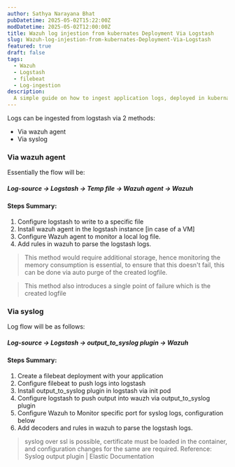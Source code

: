 ```yaml
---
author: Sathya Narayana Bhat
pubDatetime: 2025-05-02T15:22:00Z
modDatetime: 2025-05-02T12:00:00Z
title: Wazuh log injestion from kubernates Deployment Via Logstash 
slug: Wazuh-log-injestion-from-kubernates-Deployment-Via-Logstash 
featured: true
draft: false
tags:
  - Wazuh
  - Logstash
  - filebeat
  - Log-ingestion
description:
  A simple guide on how to ingest application logs, deployed in kubernates, with the help of Logstash and filebeat.
---
```


Logs can be ingested from logstash via 2 methods: 

- Via wazuh agent
- Via syslog

### Via wazuh agent

Essentially the flow will be:

##### Log-source → Logstash → Temp file → Wazuh agent → Wazuh

#### Steps Summary:
1. Configure logstash to write to a specific file
2. Install wazuh agent in the logstash instance [in case of a VM]
3. Configure Wazuh agent to monitor a local log file.
4. Add rules in wazuh to parse the logstash logs.

> This method would require additional storage, hence monitoring the memory consumption is essential, to ensure that this doesn't fail, this can be done via auto purge of the created logfile.

> This method also introduces a single point of failure which is the created logfile

### Via syslog

Log flow will be as follows:

##### Log-source → Logstash → output_to_syslog plugin → Wazuh

#### Steps Summary:
1. Create a filebeat deployment with your application
2. Configure filebeat to push logs into logstash
3. Install output_to_syslog plugin in logstash via init pod
4. Configure logstash to push output into wauzh via output_to_syslog plugin
5. Configure Wazuh to Monitor specific port for syslog logs, configuration below
5. Add decoders and rules in wazuh to parse the logstash logs.

> syslog over ssl is possible, certificate must be loaded in the container, and configuration changes for the same are required. Reference: Syslog output plugin | Elastic Documentation
